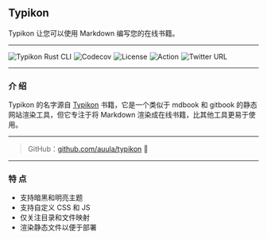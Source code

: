 ## Typikon

Typikon 让您可以使用 Markdown 编写您的在线书籍。

---

<div style="display: flex; gap: 5px;">
  <img src="https://img.shields.io/badge/📖%20Typikon-Rust%20🦀️-yellow" alt="Typikon Rust CLI" />
  <img src="https://codecov.io/github/auula/typikon/branch/main/graph/badge.svg?token=FaR2OdNYeB" alt="Codecov" />
  <img src="https://img.shields.io/badge/license-Apache-db5149.svg" alt="License" />
  <img src="https://github.com/auula/typikon/actions/workflows/rust.yml/badge.svg?event=push" alt="Action" />
  <img src="https://img.shields.io/twitter/follow/auula_?style=social" alt="Twitter URL" />
</div>

---

### 介 绍

Typikon 的名字源自 [Typikon](https://en.wikipedia.org/wiki/Typikon) 书籍，它是一个类似于 mdbook 和 gitbook 的静态网站渲染工具，但它专注于将 Markdown 渲染成在线书籍，比其他工具更易于使用。

---

> GitHub：[github.com/auula/typikon](https://github.com/auula/typikon) 🌟

---

### 特 点

- 支持暗黑和明亮主题
- 支持自定义 CSS 和 JS
- 仅关注目录和文件映射
- 渲染静态文件以便于部署

